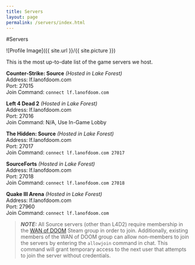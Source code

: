 ```yaml
---
title: Servers
layout: page
permalink: /servers/index.html
---
```

#Servers

<style>
img { width: 50%; margin: 0 auto; display: block; }
</style>

![Profile Image]({{ site.url }}/{{ site.picture }})

This is the most up-to-date list of the game servers we host.

**Counter-Strike: Source** *(Hosted in Lake Forest)*<br>
Address: lf.lanofdoom.com<br>
Port: 27015<br>
Join Command: `connect lf.lanofdoom.com`<br>

**Left 4 Dead 2** *(Hosted in Lake Forest)*<br>
Address: lf.lanofdoom.com<br>
Port: 27016<br>
Join Command: N/A, Use In-Game Lobby<br>

**The Hidden: Source** *(Hosted in Lake Forest)*<br>
Address: lf.lanofdoom.com<br>
Port: 27017<br>
Join Command: `connect lf.lanofdoom.com 27017`<br>

**SourceForts** *(Hosted in Lake Forest)*<br>
Address: lf.lanofdoom.com<br>
Port: 27018<br>
Join Command: `connect lf.lanofdoom.com 27018`<br>

**Quake III Arena** *(Hosted in Lake Forest)*<br>
Address: lf.lanofdoom.com<br>
Port: 27960<br>
Join Command: `connect lf.lanofdoom.com`<br>

> **_NOTE:_** All Source servers (other than L4D2) require membership in the
> [WAN of DOOM](https://steamcommunity.com/groups/wanofdoom/) Steam group in 
> order to join. Additionally, existing members of the WAN of DOOM group can 
> allow non-members to join the servers by entering the `allowjoin` command in
> chat. This command will grant temporary access to the next user that attempts
> to join the server without credentials.
